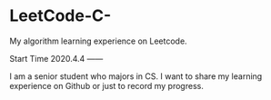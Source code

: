 # LeetCode-C-
My algorithm learning experience on Leetcode.

Start Time 2020.4.4 —— 

I am a senior student who majors in CS. I want to share my learning experience on Github or just to record my progress.

